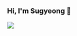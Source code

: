 ### Hi, I'm Sugyeong 👋

<!--
**luneyeo/luneyeo** is a ✨ _special_ ✨ repository because its `README.md` (this file) appears on your GitHub profile.

Here are some ideas to get you started:

- 🔭 I’m currently working on ...
- 🌱 I’m currently learning ...
- 👯 I’m looking to collaborate on ...
- 🤔 I’m looking for help with ...
- 💬 Ask me about ...
- 📫 How to reach me: ...
- 😄 Pronouns: ...
- ⚡ Fun fact: ...
-->


<a href="https://velog.io/@luneyeo12"><img src="https://img.shields.io/badge/Velog-3DDC84?style=flat-square&logo=Blogger&logoColor=white"/></a>


<!-- Information about me💕 -->
